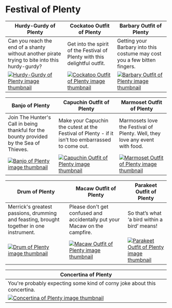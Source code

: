 # Festival of Plenty

| Hurdy-Gurdy of Plenty | Cockatoo Outfit of Plenty | Barbary Outfit of Plenty |
| --------------------- | ------------------------- | ------------------------ |
| Can you reach the end of a shanty without another pirate trying to bite into this hurdy-gurdy? | Get into the spirit of the Festival of Plenty with this delightful outfit. | Getting your Barbary into this costume may cost you a few bitten fingers. |
| [![Hurdy-Gurdy of Plenty image thumbnail](https://seaofthieves.wiki.gg/images/4/4d/Hurdy-Gurdy_of_Plenty.png)](https://seaofthieves.wiki.gg/wiki/Hurdy-Gurdy_of_Plenty) | [![Cockatoo Outfit of Plenty image thumbnail](https://seaofthieves.wiki.gg/images/7/79/Cockatoo_Outfit_of_Plenty.png)](https://seaofthieves.wiki.gg/wiki/Cockatoo_Outfit_of_Plenty) | [![Barbary Outfit of Plenty image thumbnail](https://seaofthieves.wiki.gg/images/4/4c/Barbary_Outfit_of_Plenty.png)](https://seaofthieves.wiki.gg/wiki/Barbary_Outfit_of_Plenty) |

| Banjo of Plenty | Capuchin Outfit of Plenty | Marmoset Outfit of Plenty |
| --------------- | ------------------------- | ------------------------- |
| Join The Hunter's Call in being thankful for the bounty provided by the Sea of Thieves. | Make your Capuchin the cutest at the Festival of Plenty - if it isn’t too embarrassed to come out. | Marmosets love the Festival of Plenty. Well, they love any event with food. |
| [![Banjo of Plenty image thumbnail](https://seaofthieves.wiki.gg/images/e/e8/Banjo_of_Plenty.png)](https://seaofthieves.wiki.gg/wiki/Banjo_of_Plenty) | [![Capuchin Outfit of Plenty image thumbnail](https://seaofthieves.wiki.gg/images/0/03/Capuchin_Outfit_of_Plenty.png)](https://seaofthieves.wiki.gg/wiki/Capuchin_Outfit_of_Plenty) | [![Marmoset Outfit of Plenty image thumbnail](https://seaofthieves.wiki.gg/images/d/d1/Marmoset_Outfit_of_Plenty.png)](https://seaofthieves.wiki.gg/wiki/Marmoset_Outfit_of_Plenty) |

| Drum of Plenty | Macaw Outfit of Plenty | Parakeet Outfit of Plenty |
| -------------- | ---------------------- | ------------------------- |
| Merrick's greatest passions, drumming and feasting, brought together in one instrument. | Please don't get confused and accidentally put your Macaw on the campfire. | So that’s what ‘a bird within a bird’ means! |
| [![Drum of Plenty image thumbnail](https://seaofthieves.wiki.gg/images/5/51/Drum_of_Plenty.png)](https://seaofthieves.wiki.gg/wiki/Drum_of_Plenty) | [![Macaw Outfit of Plenty image thumbnail](https://seaofthieves.wiki.gg/images/a/a8/Macaw_Outfit_of_Plenty.png)](https://seaofthieves.wiki.gg/wiki/Macaw_Outfit_of_Plenty) | [![Parakeet Outfit of Plenty image thumbnail](https://seaofthieves.wiki.gg/images/7/70/Parakeet_Outfit_of_Plenty.png)](https://seaofthieves.wiki.gg/wiki/Parakeet_Outfit_of_Plenty) |

| Concertina of Plenty |
| -------------------- |
| You're probably expecting some kind of corny joke about this concertina. |
| [![Concertina of Plenty image thumbnail](https://seaofthieves.wiki.gg/images/5/53/Concertina_of_Plenty.png)](https://seaofthieves.wiki.gg/wiki/Concertina_of_Plenty) |

